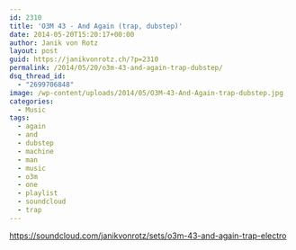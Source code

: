 ```yaml
---
id: 2310
title: 'O3M 43 - And Again (trap, dubstep)'
date: 2014-05-20T15:20:17+00:00
author: Janik von Rotz
layout: post
guid: https://janikvonrotz.ch/?p=2310
permalink: /2014/05/20/o3m-43-and-again-trap-dubstep/
dsq_thread_id:
  - "2699706848"
image: /wp-content/uploads/2014/05/O3M-43-And-Again-trap-dubstep.jpg
categories:
  - Music
tags:
  - again
  - and
  - dubstep
  - machine
  - man
  - music
  - o3m
  - one
  - playlist
  - soundcloud
  - trap
---
```

https://soundcloud.com/janikvonrotz/sets/o3m-43-and-again-trap-electro